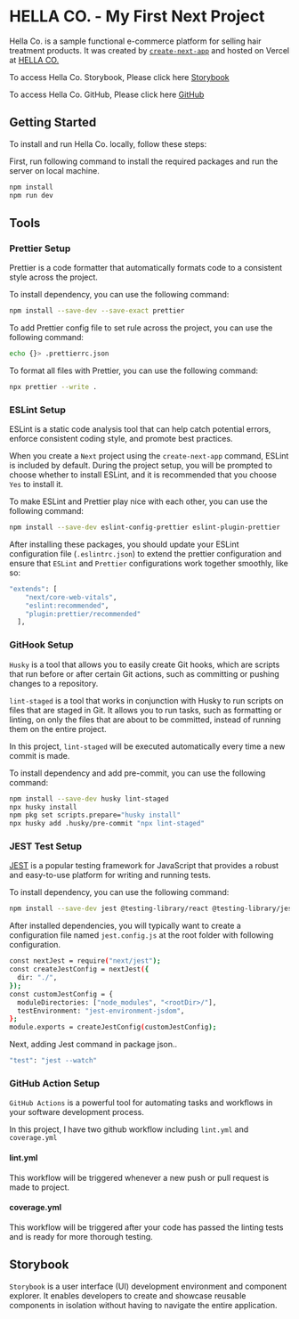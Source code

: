 # HELLA CO. - My First Next Project

Hella Co. is a sample functional e-commerce platform for selling hair treatment products. It was created by [`create-next-app`](https://github.com/vercel/next.js/tree/canary/packages/create-next-app) and hosted on Vercel at [HELLA CO.](https://hella-co.vercel.app/)

To access Hella Co. Storybook, Please click here
[Storybook](https://hella-co-storybook.vercel.app/)

To access Hella Co. GitHub, Please click here
[GitHub](https://github.com/Supatsara-Rodratsa/next-project)

## Getting Started

To install and run Hella Co. locally, follow these steps:

First, run following command to install the required packages and run the server on local machine.

```bash
npm install
npm run dev
```

## Tools

### Prettier Setup

Prettier is a code formatter that automatically formats code to a consistent style across the project.

To install dependency, you can use the following command:

```bash
npm install --save-dev --save-exact prettier
```

To add Prettier config file to set rule across the project, you can use the following command:

```bash
echo {}> .prettierrc.json
```

To format all files with Prettier, you can use the following command:

```bash
npx prettier --write .
```

### ESLint Setup

ESLint is a static code analysis tool that can help catch potential errors, enforce consistent coding style, and promote best practices.

When you create a `Next` project using the `create-next-app` command, ESLint is included by default. During the project setup, you will be prompted to choose whether to install ESLint, and it is recommended that you choose `Yes` to install it.

To make ESLint and Prettier play nice with each other, you can use the following command:

```bash
npm install --save-dev eslint-config-prettier eslint-plugin-prettier
```

After installing these packages, you should update your ESLint configuration file (`.eslintrc.json`) to extend the prettier configuration and ensure that `ESLint` and `Prettier` configurations work together smoothly, like so:

```bash
"extends": [
    "next/core-web-vitals",
    "eslint:recommended",
    "plugin:prettier/recommended"
  ],
```

### GitHook Setup

`Husky` is a tool that allows you to easily create Git hooks, which are scripts that run before or after certain Git actions, such as committing or pushing changes to a repository.

`lint-staged` is a tool that works in conjunction with Husky to run scripts on files that are staged in Git. It allows you to run tasks, such as formatting or linting, on only the files that are about to be committed, instead of running them on the entire project.

In this project, `lint-staged` will be executed automatically every time a new commit is made.

To install dependency and add pre-commit, you can use the following command:

```bash
npm install --save-dev husky lint-staged
npx husky install
npm pkg set scripts.prepare="husky install"
npx husky add .husky/pre-commit "npx lint-staged"
```

### JEST Test Setup

[JEST](https://blog.logrocket.com/testing-next-js-apps-jest/) is a popular testing framework for JavaScript that provides a robust and easy-to-use platform for writing and running tests.

To install dependency, you can use the following command:

```bash
npm install --save-dev jest @testing-library/react @testing-library/jest-dom
```

After installed dependencies, you will typically want to create a configuration file named `jest.config.js` at the root folder with following configuration.

```bash
const nextJest = require("next/jest");
const createJestConfig = nextJest({
  dir: "./",
});
const customJestConfig = {
  moduleDirectories: ["node_modules", "<rootDir>/"],
  testEnvironment: "jest-environment-jsdom",
};
module.exports = createJestConfig(customJestConfig);
```

Next, adding Jest command in package json..

```bash
"test": "jest --watch"
```

### GitHub Action Setup

`GitHub Actions` is a powerful tool for automating tasks and workflows in your software development process.

In this project, I have two github workflow including `lint.yml` and `coverage.yml`

#### lint.yml

This workflow will be triggered whenever a new push or pull request is made to project.

#### coverage.yml

This workflow will be triggered after your code has passed the linting tests and is ready for more thorough testing.

## Storybook

`Storybook` is a user interface (UI) development environment and component explorer. It enables developers to create and showcase reusable components in isolation without having to navigate the entire application.
